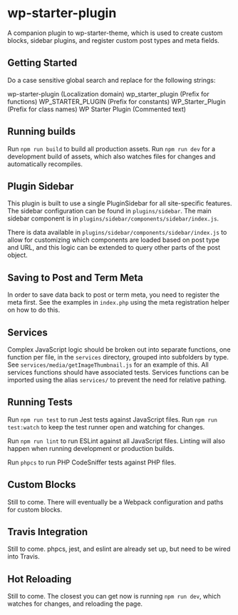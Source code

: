 # wp-starter-plugin
A companion plugin to wp-starter-theme, which is used to create custom blocks, sidebar plugins, and register custom post types and meta fields.

## Getting Started

Do a case sensitive global search and replace for the following strings:

wp-starter-plugin (Localization domain)
wp_starter_plugin (Prefix for functions)
WP_STARTER_PLUGIN (Prefix for constants)
WP_Starter_Plugin (Prefix for class names)
WP Starter Plugin (Commented text)

## Running builds

Run `npm run build` to build all production assets. Run `npm run dev` for a development build of assets, which also watches files for changes and automatically recompiles.

## Plugin Sidebar

This plugin is built to use a single PluginSidebar for all site-specific features. The sidebar configuration can be found in `plugins/sidebar`. The main sidebar component is in `plugins/sidebar/components/sidebar/index.js`.

There is data available in `plugins/sidebar/components/sidebar/index.js` to allow for customizing which components are loaded based on post type and URL, and this logic can be extended to query other parts of the post object.

## Saving to Post and Term Meta

In order to save data back to post or term meta, you need to register the meta first. See the examples in `index.php` using the meta registration helper on how to do this.

## Services

Complex JavaScript logic should be broken out into separate functions, one function per file, in the `services` directory, grouped into subfolders by type. See `services/media/getImageThumbnail.js` for an example of this. All services functions should have associated tests. Services functions can be imported using the alias `services/` to prevent the need for relative pathing.

## Running Tests

Run `npm run test` to run Jest tests against JavaScript files. Run `npm run test:watch` to keep the test runner open and watching for changes.

Run `npm run lint` to run ESLint against all JavaScript files. Linting will also happen when running development or production builds.

Run `phpcs` to run PHP CodeSniffer tests against PHP files.

## Custom Blocks

Still to come. There will eventually be a Webpack configuration and paths for custom blocks.

## Travis Integration

Still to come. phpcs, jest, and eslint are already set up, but need to be wired into Travis.

## Hot Reloading

Still to come. The closest you can get now is running `npm run dev`, which watches for changes, and reloading the page.
